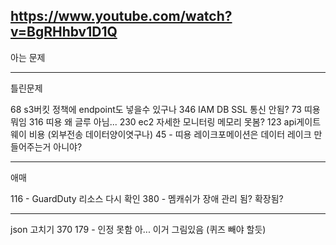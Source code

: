 https://www.youtube.com/watch?v=BgRHhbv1D1Q
------------
아는 문제


------------------
틀린문제

68 s3버킷 정책에 endpoint도 넣을수 있구나
346  IAM DB SSL 통신 안됨?
73 띠용 뭐임
316 띠용 왜 글루 아님...
230 ec2 자세한 모니터링 메모리 못봄?
123 api게이트웨이 비용 (외부전송 데이터양이엿구나)
45 - 띠용 레이크포메이션은 데이터 레이크 만들어주는거 아니야?

---------
애매

116 - GuardDuty 리소스 다시 확인
380 - 멤캐쉬가 장애 관리 됨? 확장됨?

-----------------
json 고치기
370
179 - 인정 못함 아... 이거 그림있음 (퀴즈 빼야 할듯)